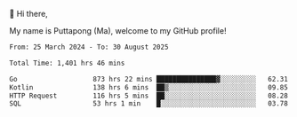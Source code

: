 👋 Hi there,

My name is Puttapong (Ma), welcome to my GitHub profile!

<!--START_SECTION:waka-->

```txt
From: 25 March 2024 - To: 30 August 2025

Total Time: 1,401 hrs 46 mins

Go                   873 hrs 22 mins ███████████████▓░░░░░░░░░   62.31 %
Kotlin               138 hrs 6 mins  ██▒░░░░░░░░░░░░░░░░░░░░░░   09.85 %
HTTP Request         116 hrs 5 mins  ██░░░░░░░░░░░░░░░░░░░░░░░   08.28 %
SQL                  53 hrs 1 min    █░░░░░░░░░░░░░░░░░░░░░░░░   03.78 %
```

<!--END_SECTION:waka-->
